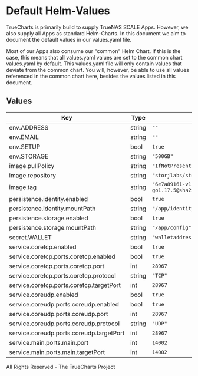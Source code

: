 # Default Helm-Values

TrueCharts is primarily build to supply TrueNAS SCALE Apps.
However, we also supply all Apps as standard Helm-Charts. In this document we aim to document the default values in our values.yaml file.

Most of our Apps also consume our "common" Helm Chart.
If this is the case, this means that all values.yaml values are set to the common chart values.yaml by default. This values.yaml file will only contain values that deviate from the common chart.
You will, however, be able to use all values referenced in the common chart here, besides the values listed in this document.

## Values

| Key | Type | Default | Description |
|-----|------|---------|-------------|
| env.ADDRESS | string | `""` |  |
| env.EMAIL | string | `""` |  |
| env.SETUP | bool | `true` |  |
| env.STORAGE | string | `"500GB"` |  |
| image.pullPolicy | string | `"IfNotPresent"` |  |
| image.repository | string | `"storjlabs/storagenode"` |  |
| image.tag | string | `"6e7a89161-v1.49.5-go1.17.5@sha256:62f5c05ffabb0fe5d2e0c556a91c08fe6b47ff20df95f350739fa8c07f628877"` |  |
| persistence.identity.enabled | bool | `true` |  |
| persistence.identity.mountPath | string | `"/app/identity"` |  |
| persistence.storage.enabled | bool | `true` |  |
| persistence.storage.mountPath | string | `"/app/config"` |  |
| secret.WALLET | string | `"walletaddress"` |  |
| service.coretcp.enabled | bool | `true` |  |
| service.coretcp.ports.coretcp.enabled | bool | `true` |  |
| service.coretcp.ports.coretcp.port | int | `28967` |  |
| service.coretcp.ports.coretcp.protocol | string | `"TCP"` |  |
| service.coretcp.ports.coretcp.targetPort | int | `28967` |  |
| service.coreudp.enabled | bool | `true` |  |
| service.coreudp.ports.coreudp.enabled | bool | `true` |  |
| service.coreudp.ports.coreudp.port | int | `28967` |  |
| service.coreudp.ports.coreudp.protocol | string | `"UDP"` |  |
| service.coreudp.ports.coreudp.targetPort | int | `28967` |  |
| service.main.ports.main.port | int | `14002` |  |
| service.main.ports.main.targetPort | int | `14002` |  |

All Rights Reserved - The TrueCharts Project
